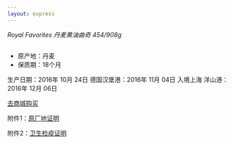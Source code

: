 ```yaml
---
layout: express
---
```



*Royal Favorites 丹麦黄油曲奇 454/908g*

<img class="rounded mx-auto d-block img-thumbnail" alt="" src="{{site.img_host}}/trans-2016-10-cookie.png?imageView2/0/format/jpg/q/75|imageslim"/>

* 原产地：丹麦
* 保质期：18个月

<span class="alert-warning btn btn-lg btn-block">
生产日期：2016年 10月 24日
</span>

<span class="alert-warning btn btn-lg btn-block">
德国汉堡港：2016年 11月 04日
</span>

<span class="alert-warning btn btn-lg btn-block">
入境上海 洋山港：2016年 12月 06日
</span>


<a href="https://h5.youzan.com/v2/goods/1bfxgqv2s" class="btn btn-primary btn-lg btn-block">去商城购买</a>

附件1：<a href="{{site.img_host}}/cookie-cer-1.jpg">原厂地证明</a>

附件2：<a href="{{site.img_host}}/cookie-cer-2.jpg">卫生检疫证明</a>
